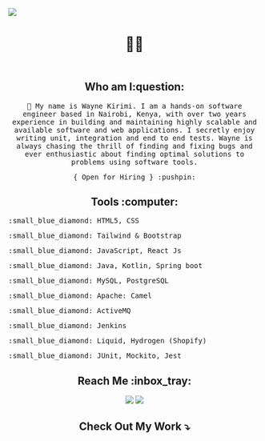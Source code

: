 <!---
waynemorphic/waynemorphic is a ✨ special ✨ repository because its `README.md` (this file) appears on your GitHub profile.
You can click the Preview link to take a look at your changes.
--->
![](https://komarev.com/ghpvc/?username=waynemorphic)

<header>
  <h1 align="center">
    👋👋 
  </h1>
</header>

<section>
  <h2 align="center">Who am I:question:</h2>
  <p align="center">
    <samp>
     🏫 My name is Wayne Kirimi. I am a hands-on software engineer based in Nairobi, Kenya, with over two years experience in building and maintaining highly scalable and available software and web applications. I secretly enjoy writing unit, integration and end to end tests. Wayne is always chasing the thrill of finding and fixing bugs and ever enthusiastic about finding optimal solutions to problems using software tools.
    </samp>
  </p>
  <p align="center">
    <samp>
      { Open for Hiring } :pushpin:
    </samp>
  </p>
</section>

<section>
  <h2 align="center">Tools :computer:</h2>
  <samp>
     <p>:small_blue_diamond: HTML5, CSS</p>
     <p>:small_blue_diamond: Tailwind & Bootstrap </p>
     <p>:small_blue_diamond: JavaScript, React Js </p>
     <p>:small_blue_diamond: Java, Kotlin, Spring boot</p>
     <p>:small_blue_diamond: MySQL, PostgreSQL</p>
     <p>:small_blue_diamond: Apache: Camel</p>
     <p>:small_blue_diamond: ActiveMQ</p>
     <p>:small_blue_diamond: Jenkins</p>    
     <p>:small_blue_diamond: Liquid, Hydrogen (Shopify)</p>
     <p>:small_blue_diamond: JUnit, Mockito, Jest</p>
  </samp>
</section>

<section>
  <h1 align = "center">Reach Me :inbox_tray:</h1>
  <p align = "center">
    <a target="_blank"href="https://www.linkedin.com/in/wayne-kirimi-163438146/"><img src="https://img.shields.io/badge/linkedin-%230077B5.svg?&style=for-the-badge&logo=linkedin&logoColor=white" /></a>
    <a href="mailto:kirimiwayne@gmail.com?subject=Hello%20Wayne,%20From%20Github"><img src="https://img.shields.io/badge/Gmail-D14836?style=for-the-badge&logo=gmail&logoColor=white"/></a>
  </p>
</section>

<h2 align="center">Check Out My Work ⤵️ </h2>
